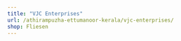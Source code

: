 ```yaml
---
title: "VJC Enterprises"
url: /athirampuzha-ettumanoor-kerala/vjc-enterprises/
shop: Fliesen
---
```

